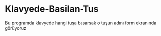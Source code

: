 # Klavyede-Basilan-Tus
Bu programda klavyede hangi tuşa basarsak o tuşun adını form ekranında görüyoruz
